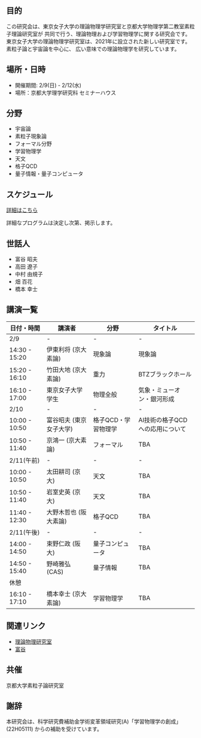 ## 目的
この研究会は、東京女子大学の理論物理学研究室と京都大学物理学第二教室素粒子理論研究室が
共同で行う、理論物理および学習物理学に関する研究会です。
東京女子大学の理論物理学研究室は、2021年に設立された新しい研究室です。素粒子論と宇宙論を中心に、
広い意味での理論物理学を研究しています。

## 場所・日時

- 開催期間: 2/9(日) - 2/12(水)
- 場所：京都大学理学研究科 セミナーハウス

## 分野

- 宇宙論
- 素粒子現象論
- フォーマル分野
- 学習物理学
- 天文
- 格子QCD
- 量子情報・量子コンピュータ


## スケジュール

<!--
|                      | 2/9(日) | 2/10(月)  |2/11(火) | 2/12(水) |
| -------------------- | --------- | ---------- | --------- | --------- |
| 午前   (10:00-12:00) | 移動      | 講演       | 講演      | 移動      |
| 午後1 (14:00-15:00)  | 移動      | 自由討論 | 講演      | 移動      |
| 午後2(16:00-18:00)   | 講演      | 自由討論 | 講演      |           |
| 午後3(18:00-21:00)   | 講演      | 懇親会     | 講演      |           |
-->

[詳細はこちら](https://docs.google.com/spreadsheets/d/1kBZYKw_bWtVQqdN9pmTMhHJfazAP14g4W65m74ikgzA/edit?usp=sharing)

詳細なプログラムは決定し次第、掲示します。

## 世話人
- 富谷 昭夫
- 高田 遼子
- 中村 由規子
- 畑 百花
- 橋本 幸士

## 講演一覧

|      日付・時間        |  講演者    |    分野    | タイトル |
| -------------------- | --------- | ----------| --------- |
| 2/9 | - | - | - |
|   14:30 - 15:20   |  伊東利将 (京大素論)   |    現象論  | 現象論 |
|   15:20 - 16:10   |  竹田大地 (京大素論)   |    重力  | BTZブラックホール |
|   16:10 - 17:00   |  東京女子大学学生  |  物理全般  | 気象・ミューオン・銀河形成 |
| 2/10 | - | - | - |
|   10:00 - 10:50   |  富谷昭夫 (東京女子大学)    |    格子QCD・学習物理学 | AI技術の格子QCDへの応用について |
|   10:50 - 11:40   |  京鴻一 (京大素論)  |  フォーマル  | TBA |
| 2/11(午前) | - | - | - |
|   10:00 - 10:50   |  太田耕司 (京大)    |  天文  | TBA |
|   10:50 - 11:40   |  岩室史英 (京大)    |  天文  | TBA |
|   11:40 - 12:30   |  大野木哲也 (阪大素論)  |    格子QCD  | TBA |
| 2/11(午後) | - | - | - |
|   14:00 - 14:50   |  束野仁政 (阪大)  |  量子コンピュータ  | TBA |
|   14:50 - 15:40   |  野崎雅弘 (CAS)     |  量子情報| TBA |
| 休憩 |  |  |  |
|   16:10 - 17:10   |  橋本幸士 (京大素論)   | 学習物理学 | TBA |

## 関連リンク

- [理論物理研究室](https://sites.google.com/lab.twcu.ac.jp/phys-ja/home)
- [富谷](https://www2.yukawa.kyoto-u.ac.jp/~akio.tomiya/)

## 共催
京都大学素粒子論研究室

## 謝辞
本研究会は、科学研究費補助金学術変革領域研究(A)「学習物理学の創成」(22H05111) からの補助を受けています。
